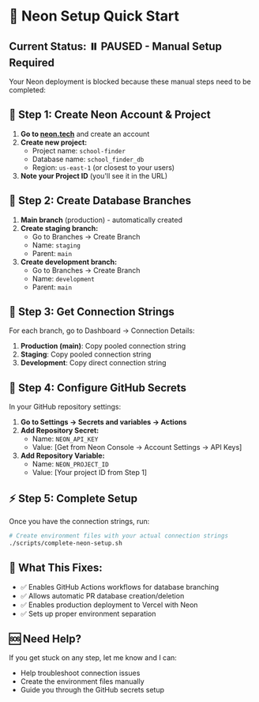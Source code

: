 # 🚀 Neon Setup Quick Start

## Current Status: ⏸️ PAUSED - Manual Setup Required

Your Neon deployment is blocked because these manual steps need to be completed:

## 🔧 **Step 1: Create Neon Account & Project**

1. **Go to [neon.tech](https://neon.tech)** and create an account
2. **Create new project:**
   - Project name: `school-finder`
   - Database name: `school_finder_db`
   - Region: `us-east-1` (or closest to your users)
3. **Note your Project ID** (you'll see it in the URL)

## 🌿 **Step 2: Create Database Branches**

1. **Main branch** (production) - automatically created
2. **Create staging branch:**
   - Go to Branches → Create Branch
   - Name: `staging`
   - Parent: `main`
3. **Create development branch:**
   - Go to Branches → Create Branch  
   - Name: `development`
   - Parent: `main`

## 🔑 **Step 3: Get Connection Strings**

For each branch, go to Dashboard → Connection Details:

1. **Production (main)**: Copy pooled connection string
2. **Staging**: Copy pooled connection string  
3. **Development**: Copy direct connection string

## 🔐 **Step 4: Configure GitHub Secrets**

In your GitHub repository settings:

1. **Go to Settings → Secrets and variables → Actions**
2. **Add Repository Secret:**
   - Name: `NEON_API_KEY`
   - Value: [Get from Neon Console → Account Settings → API Keys]
3. **Add Repository Variable:**
   - Name: `NEON_PROJECT_ID`
   - Value: [Your project ID from Step 1]

## ⚡ **Step 5: Complete Setup**

Once you have the connection strings, run:

```bash
# Create environment files with your actual connection strings
./scripts/complete-neon-setup.sh
```

## 🎯 **What This Fixes:**

- ✅ Enables GitHub Actions workflows for database branching
- ✅ Allows automatic PR database creation/deletion
- ✅ Enables production deployment to Vercel with Neon
- ✅ Sets up proper environment separation

## 🆘 **Need Help?**

If you get stuck on any step, let me know and I can:
- Help troubleshoot connection issues
- Create the environment files manually
- Guide you through the GitHub secrets setup